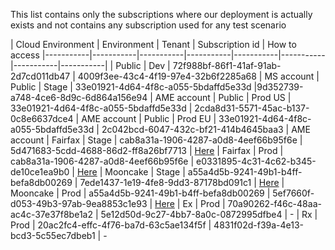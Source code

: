 This list contains only the subscriptions where our deployment is actually exists and not contains any subscription used for any test scenario

| Cloud Environment | Environment | Tenant | Subscription id |  How to access
|-----------|-----------|-----------|-----------|-----------|-----------|-----------|-----------|
| Public | Dev | 72f988bf-86f1-41af-91ab-2d7cd011db47 | 4009f3ee-43c4-4f19-97e4-32b6f2285a68 | MS account
| Public | Stage | 33e01921-4d64-4f8c-a055-5bdaffd5e33d |9d352739-a748-4ce6-8d9c-6d864a156e94 | AME account
| Public | Prod US | 33e01921-4d64-4f8c-a055-5bdaffd5e33d | 2cda8d31-5571-45ac-b137-0c8e6637dce4 | AME account
| Public | Prod EU | 33e01921-4d64-4f8c-a055-5bdaffd5e33d | 2c042bcd-6047-432c-bf21-414b4645baa3 | AME account
| Fairfax | Stage | cab8a31a-1906-4287-a0d8-4eef66b95f6e | 5d471683-5cdd-4688-86d2-ff8a26bf7713 | [Here](../Sovereign-Clouds/Fairfax/Access-Fairfax.md)
| Fairfax | Prod | cab8a31a-1906-4287-a0d8-4eef66b95f6e | e0331895-4c31-4c62-b345-de10ce1ea9b0 | [Here](../Sovereign-Clouds/Fairfax/Access-Fairfax.md)
| Mooncake | Stage | a55a4d5b-9241-49b1-b4ff-befa8db00269 | 7ede1437-1e19-4fe8-9dd3-87178bd091c1 | [Here](../Sovereign-Clouds/Mooncake/Access-Mooncake.md)
| Mooncake | Prod | a55a4d5b-9241-49b1-b4ff-befa8db00269 | 5ef7660f-d053-49b3-97ab-9ea8853c1e93 | [Here](../Sovereign-Clouds/Mooncake/Access-Mooncake.md)
| Ex | Prod | 70a90262-f46c-48aa-ac4c-37e37f8be1a2 | 5e12d50d-9c27-4bb7-8a0c-0872995dfbe4 | -
| Rx | Prod | 20ac2fc4-effc-4f76-ba7d-63c5ae134f5f | 4831f02d-f39a-4e13-bcd3-5c55ec7dbeb1 | -
